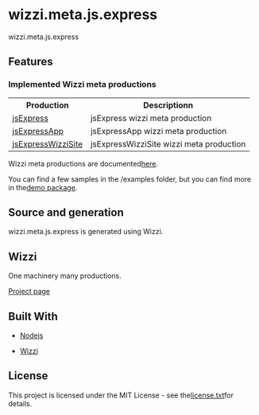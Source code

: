 # wizzi.meta.js.express

wizzi.meta.js.express

## Features
### Implemented Wizzi meta productions

<table>
<tr>
<th>Production</th>
<th>Descriptionn</th>
</tr>
<tr>
<td>
<a href https://github.com//wizzi.meta.js.express/tree/master/.wizzi/ittf/lib/wizzi/productions/jsExpress.wfproduction.ittf>jsExpress</a><td>jsExpress wizzi meta production</td>
</tr>
<tr>
<td>
<a href https://github.com//wizzi.meta.js.express/tree/master/.wizzi/ittf/lib/wizzi/productions/jsExpressApp.wfproduction.ittf>jsExpressApp</a><td>jsExpressApp wizzi meta production</td>
</tr>
<tr>
<td>
<a href https://github.com//wizzi.meta.js.express/tree/master/.wizzi/ittf/lib/wizzi/productions/jsExpressWizziSite.wfproduction.ittf>jsExpressWizziSite</a><td>jsExpressWizziSite wizzi meta production</td>
</tr>
</table>



<p>Wizzi meta productions are documented<a href="https://stfnbssl.github.io/wizzi/docs/wizziplugins.html">here</a>.</p>



<p>You can find a few samples in the /examples folder, but you can find more in the<a href="https://github.com/wizzifactory/wizzi/tree/master/packages/wizzi-demo/.wizzi/ittf/examples/advanced/plugins">demo package</a>.</p>

## Source and generation
wizzi.meta.js.express is generated using Wizzi.

## Wizzi

One machinery many productions.


<p><a href="https://stfnbssl.github.io/wizzi">Project page</a></p>

## Built With
* [Nodejs](https://nodejs.org)

* [Wizzi](https://github.com/stfnbssl/wizzi)


## License

<p>This project is licensed under the MIT License - see the<a href="license.txt">license.txt</a>for details.</p>

